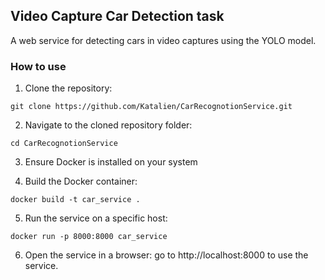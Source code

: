 ## Video Capture Car Detection task
A web service for detecting cars in video captures using the YOLO model.

### How to use

1. Clone the repository:
```
git clone https://github.com/Katalien/CarRecognotionService.git
```
2. Navigate to the cloned repository folder:
```commandline
cd CarRecognotionService
```
3.  Ensure Docker is installed on your system

4. Build the Docker container:
```commandline
docker build -t car_service .
```
5. Run the service on a specific host:
```commandline
docker run -p 8000:8000 car_service
```
6. Open the service in a browser:
go to http://localhost:8000 to use the service.